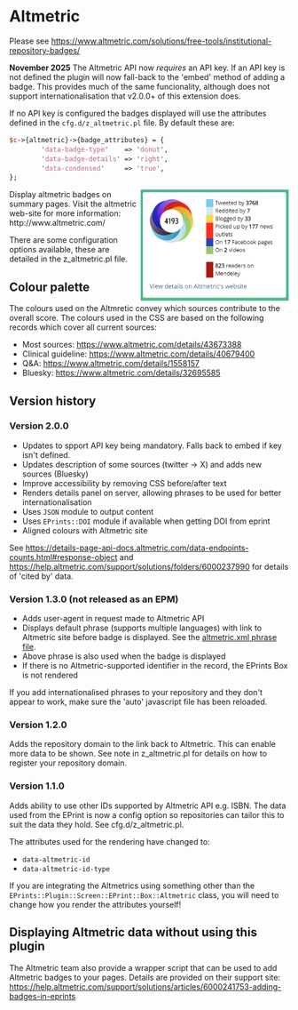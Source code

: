# Altmetric #

Please see https://www.altmetric.com/solutions/free-tools/institutional-repository-badges/

**November 2025** The Altmetric API now _requires_ an API key. If an API key is not defined the plugin will
now fall-back to the 'embed' method of adding a badge. This provides much of the same funcionality, although 
does not support internationalisation that v2.0.0+ of this extension does.

If no API key is configured the badges displayed will use the attributes defined in the `cfg.d/z_altmetric.pl` file.
By default these are:

```perl
$c->{altmetric}->{badge_attributes} = {
        'data-badge-type'    => 'donut',
        'data-badge-details' => 'right',
        'data-condensed'     => 'true',
};
```

<img align="right" height="200" src="altmetric_example.png">
Display altmetric badges on summary pages. Visit the altmetric web-site for more information: http://www.altmetric.com/

There are some configuration options available, these are detailed in the z_altmetric.pl file.

## Colour palette ##
The colours used on the Altmretic convey which sources contribute to the overall score.
The colours used in the CSS are based on the following records which cover all current sources:
- Most sources: https://www.altmetric.com/details/43673388
- Clinical guideline: https://www.altmetric.com/details/40679400
- Q&A: https://www.altmetric.com/details/1558157
- Bluesky: https://www.altmetric.com/details/32695585

## Version history ##

### Version 2.0.0 ###
- Updates to spport API key being mandatory. Falls back to embed if key isn't defined.
- Updates description of some sources (twitter -> X) and adds new sources (Bluesky)
- Improve accessibility by removing CSS before/after text
- Renders details panel on server, allowing phrases to be used for better internationalisation
- Uses `JSON` module to output content
- Uses `EPrints::DOI` module if available when getting DOI from eprint
- Aligned colours with Altmetric site

See https://details-page-api-docs.altmetric.com/data-endpoints-counts.html#response-object and
 https://help.altmetric.com/support/solutions/folders/6000237990 for details of 'cited by' data.


### Version 1.3.0 (not released as an EPM) ###
- Adds user-agent in request made to Altmetric API
- Displays default phrase (supports multiple languages) with link to Altmetric site before badge is displayed. See the [altmetric.xml phrase file](lib/lang/en/phrases/altmetric.xml#L9).
- Above phrase is also used when the badge is displayed 
- If there is no Altmetric-supported identifier in the record, the EPrints Box is not rendered

If you add internationalised phrases to your repository and they don't appear to work, make sure the 'auto' javascript file has been reloaded.

### Version 1.2.0 ###
Adds the repository domain to the link back to Altmetric. This can enable more data to be shown.
See note in z_altmetric.pl for details on how to register your repository domain.

### Version 1.1.0 ###
Adds ability to use other IDs supported by Altmetric API e.g. ISBN.
The data used from the EPrint is now a config option so repositories can tailor this to suit the data they hold. See cfg.d/z_altmetric.pl.

The attributes used for the rendering have changed to:

* `data-altmetric-id`
* `data-altmetric-id-type`

If you are integrating the Altmetrics using something other than the `EPrints::Plugin::Screen::EPrint::Box::Altmetric` class, 
you will need to change how you render the attributes yourself!

## Displaying Altmetric data without using this plugin ##

The Altmetric team also provide a wrapper script that can be used to add Altmetric badges to your pages. Details are provided
on their support site: https://help.altmetric.com/support/solutions/articles/6000241753-adding-badges-in-eprints
